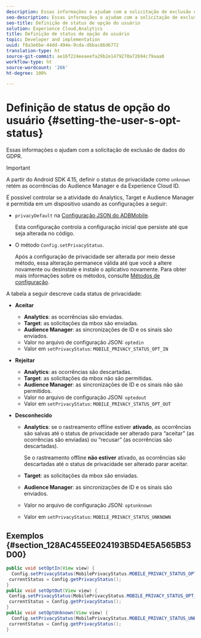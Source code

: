 ```yaml
---
description: Essas informações o ajudam com a solicitação de exclusão de dados do GDPR.
seo-description: Essas informações o ajudam com a solicitação de exclusão de dados do GDPR.
seo-title: Definição de status de opção do usuário
solution: Experience Cloud,Analytics
title: Definição de status de opção do usuário
topic: Developer and implementation
uuid: f8a3e6be-44dd-494e-9cda-dbbac86d6772
translation-type: ht
source-git-commit: ae16f224eeaeefa29b2e1479270a72694c79aaa0
workflow-type: ht
source-wordcount: '266'
ht-degree: 100%

---
```



# Definição de status de opção do usuário {#setting-the-user-s-opt-status}

Essas informações o ajudam com a solicitação de exclusão de dados do GDPR.

>[!IMPORTANT]
>
>A partir do Android SDK 4.15, definir o status de privacidade como `unknown` retém as ocorrências do Audience Manager e da Experience Cloud ID.

É possível controlar se a atividade do Analytics, Target e Audience Manager é permitida em um dispositivo usando as configurações a seguir:

* `privacyDefault` na [Configuração JSON do ADBMobile](/help/android/configuration/json-config/json-config.md).

   Esta configuração controla a configuração inicial que persiste até que seja alterada no código.

* O método `Config.setPrivacyStatus`.

   Após a configuração de privacidade ser alterada por meio desse método, essa alteração permanece válida até que você a altere novamente ou desinstale e instale o aplicativo novamente. Para obter mais informações sobre os métodos, consulte  [Métodos de configuração](/help/android/configuration/methods.md).

A tabela a seguir descreve cada status de privacidade:

* **Aceitar**

   * **Analytics**: as ocorrências são enviadas.
   * **Target**: as solicitações da mbox são enviadas.
   * **Audience Manager**: as sincronizações de ID e os sinais são enviados.
   * Valor no arquivo de configuração JSON: `optedin`
   * Valor em `setPrivacyStatus`: `MOBILE_PRIVACY_STATUS_OPT_IN`

* **Rejeitar**

   * **Analytics**: as ocorrências são descartadas.
   * **Target**: as solicitações da mbox não são permitidas.
   * **Audience Manager**: as sincronizações de ID e os sinais não são permitidos.
   * Valor no arquivo de configuração JSON: `optedout`
   * Valor em `setPrivacyStatus`: `MOBILE_PRIVACY_STATUS_OPT_OUT`

* **Desconhecido**

   * **Analytics**: se o rastreamento offline estiver **ativado**, as ocorrências são salvas até o status de privacidade ser alterado para “aceitar” (as ocorrências são enviadas) ou “recusar” (as ocorrências são descartadas).

      Se o rastreamento offline <b>não estiver</b> ativado, as ocorrências são descartadas até o status de privacidade ser alterado parar aceitar.
   * **Target**: as solicitações da mbox são enviadas.
   * **Audience Manager**: as sincronizações de ID e os sinais são enviados.
   * Valor no arquivo de configuração JSON: `optunknown`
   * Valor em `setPrivacyStatus`: `MOBILE_PRIVACY_STATUS_UNKNOWN`

## Exemplos {#section_128AC455EE024193B5D4E5A565B53D00}

```java
public void setOptIn(View view) { 
  Config.setPrivacyStatus(MobilePrivacyStatus.MOBILE_PRIVACY_STATUS_OPT_IN); 
 currentStatus = Config.getPrivacyStatus(); 
} 
public void setOptOut(View view) { 
 Config.setPrivacyStatus(MobilePrivacyStatus.MOBILE_PRIVACY_STATUS_OPT_OUT); 
 currentStatus = Config.getPrivacyStatus(); 
} 
public void setOptUnknown(View view) { 
  Config.setPrivacyStatus(MobilePrivacyStatus.MOBILE_PRIVACY_STATUS_UNKNOWN); 
 currentStatus = Config.getPrivacyStatus(); 
}
```


